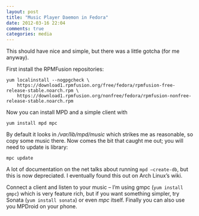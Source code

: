 ```yaml
---
layout: post
title: "Music Player Daemon in Fedora"
date: 2012-03-16 22:04
comments: true
categories: media
---
```



This should have nice and simple, but there was a little gotcha (for me anyway).

First install the RPMFusion repositories:
<!-- more -->
```
yum localinstall --nogpgcheck \
    https://download1.rpmfusion.org/free/fedora/rpmfusion-free-release-stable.noarch.rpm \
    https://download1.rpmfusion.org/nonfree/fedora/rpmfusion-nonfree-release-stable.noarch.rpm
```

Now you can install MPD and a simple client with
```
yum install mpd mpc
```

By default it looks in _/var/lib/mpd/music_ which strikes me as reasonable, so copy some music there. Now comes the bit that caught me out; you will need to update is library:
```
mpc update
```
A lot of documentation on the net talks about running `mpd –create-db`, but this is now depreciated. I eventually found this out on Arch Linux’s wiki.

Connect a client and listen to your music – I’m using gmpc (`yum install gmpc`) which is very feature rich, but if you want something simpler, try Sonata (`yum install sonata`) or even _mpc_ itself. Finally you can also use you MPDroid on your phone.

